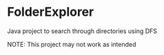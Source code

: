 # FolderExplorer
Java project to search through directories using DFS

NOTE: This project may not work as intended
